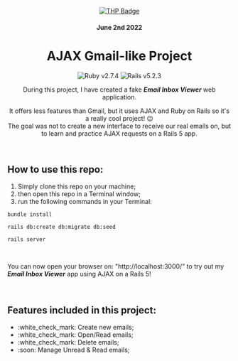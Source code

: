 <div align="center">

[![THP Badge](https://github.com/0xKubitus/Usefull-Stuff-for-README/blob/main/assets/mkdwn-badges/the-hacking-project.svg
)](https://www.thehackingproject.org/)
#### June 2nd 2022

# AJAX Gmail-like Project

![Ruby v2.7.4](https://img.shields.io/static/v1?logo=ruby&label=Ruby&message=v2.7.4&color=0B0D0E&style=for-the-badge&labelColor=CC342D)
![Rails v5.2.3](https://img.shields.io/static/v1?logo=rubyonrails&label=Rails&message=v5.2.3&color=0B0D0E&style=for-the-badge&labelColor=cc0000)

During this project, I have created a fake ***Email Inbox Viewer*** web application.  

It offers less features than Gmail, but it uses AJAX and Ruby on Rails so it's a really cool project! :wink:  
The goal was not to create a new interface to receive our real emails on, but to learn and practice AJAX requests on a Rails 5 app.

</div>
<br/>
  
  
## How to use this repo:
<ol>
  <li>Simply clone this repo on your machine;</li>
  <li>then open this repo in a Terminal window;</li>
  <li>run the following commands in your Terminal:</li>
</ol>

 ```
bundle install
``` 

 ```
rails db:create db:migrate db:seed
``` 

 ```
rails server
``` 

<br/>

You can now open your browser on: "http://localhost:3000/" to try out my ***Email Inbox Viewer*** app using AJAX on a Rails 5!

<br/>

## Features included in this project:
<ul>
  <li>:white_check_mark: Create new emails;</li>
  <li>:white_check_mark: Open/Read emails;</li>
  <li>:white_check_mark: Delete emails;</li>
  <li>:soon: Manage Unread & Read emails;</li>
</ul>

